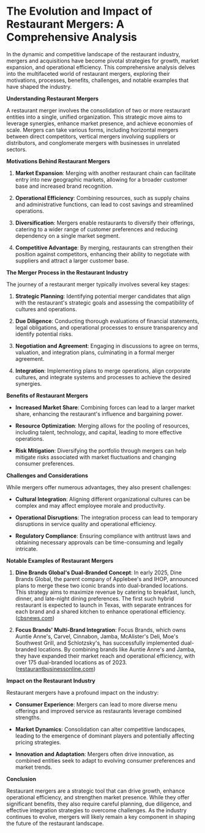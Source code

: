 # The Evolution and Impact of Restaurant Mergers: A Comprehensive Analysis

In the dynamic and competitive landscape of the restaurant industry, mergers and acquisitions have become pivotal strategies for growth, market expansion, and operational efficiency. This comprehensive analysis delves into the multifaceted world of restaurant mergers, exploring their motivations, processes, benefits, challenges, and notable examples that have shaped the industry.

**Understanding Restaurant Mergers**

A restaurant merger involves the consolidation of two or more restaurant entities into a single, unified organization. This strategic move aims to leverage synergies, enhance market presence, and achieve economies of scale. Mergers can take various forms, including horizontal mergers between direct competitors, vertical mergers involving suppliers or distributors, and conglomerate mergers with businesses in unrelated sectors.

**Motivations Behind Restaurant Mergers**

1. **Market Expansion**: Merging with another restaurant chain can facilitate entry into new geographic markets, allowing for a broader customer base and increased brand recognition.

2. **Operational Efficiency**: Combining resources, such as supply chains and administrative functions, can lead to cost savings and streamlined operations.

3. **Diversification**: Mergers enable restaurants to diversify their offerings, catering to a wider range of customer preferences and reducing dependency on a single market segment.

4. **Competitive Advantage**: By merging, restaurants can strengthen their position against competitors, enhancing their ability to negotiate with suppliers and attract a larger customer base.

**The Merger Process in the Restaurant Industry**

The journey of a restaurant merger typically involves several key stages:

1. **Strategic Planning**: Identifying potential merger candidates that align with the restaurant's strategic goals and assessing the compatibility of cultures and operations.

2. **Due Diligence**: Conducting thorough evaluations of financial statements, legal obligations, and operational processes to ensure transparency and identify potential risks.

3. **Negotiation and Agreement**: Engaging in discussions to agree on terms, valuation, and integration plans, culminating in a formal merger agreement.

4. **Integration**: Implementing plans to merge operations, align corporate cultures, and integrate systems and processes to achieve the desired synergies.

**Benefits of Restaurant Mergers**

- **Increased Market Share**: Combining forces can lead to a larger market share, enhancing the restaurant's influence and bargaining power.

- **Resource Optimization**: Merging allows for the pooling of resources, including talent, technology, and capital, leading to more effective operations.

- **Risk Mitigation**: Diversifying the portfolio through mergers can help mitigate risks associated with market fluctuations and changing consumer preferences.

**Challenges and Considerations**

While mergers offer numerous advantages, they also present challenges:

- **Cultural Integration**: Aligning different organizational cultures can be complex and may affect employee morale and productivity.

- **Operational Disruptions**: The integration process can lead to temporary disruptions in service quality and operational efficiency.

- **Regulatory Compliance**: Ensuring compliance with antitrust laws and obtaining necessary approvals can be time-consuming and legally intricate.

**Notable Examples of Restaurant Mergers**

1. **Dine Brands Global's Dual-Branded Concept**: In early 2025, Dine Brands Global, the parent company of Applebee's and IHOP, announced plans to merge these two iconic brands into dual-branded locations. This strategy aims to maximize revenue by catering to breakfast, lunch, dinner, and late-night dining preferences. The first such hybrid restaurant is expected to launch in Texas, with separate entrances for each brand and a shared kitchen to enhance operational efficiency. ([cbsnews.com](https://www.cbsnews.com/news/applebees-ihop-combining-share-dining-spaces-dine-brands-inc-chain-restaurants-earnings-call/?utm_source=openai))

2. **Focus Brands' Multi-Brand Integration**: Focus Brands, which owns Auntie Anne's, Carvel, Cinnabon, Jamba, McAlister's Deli, Moe's Southwest Grill, and Schlotzsky's, has successfully implemented dual-branded locations. By combining brands like Auntie Anne's and Jamba, they have expanded their market reach and operational efficiency, with over 175 dual-branded locations as of 2023. ([restaurantbusinessonline.com](https://www.restaurantbusinessonline.com/article/mergers?utm_source=openai))

**Impact on the Restaurant Industry**

Restaurant mergers have a profound impact on the industry:

- **Consumer Experience**: Mergers can lead to more diverse menu offerings and improved service as restaurants leverage combined strengths.

- **Market Dynamics**: Consolidation can alter competitive landscapes, leading to the emergence of dominant players and potentially affecting pricing strategies.

- **Innovation and Adaptation**: Mergers often drive innovation, as combined entities seek to adapt to evolving consumer preferences and market trends.

**Conclusion**

Restaurant mergers are a strategic tool that can drive growth, enhance operational efficiency, and strengthen market presence. While they offer significant benefits, they also require careful planning, due diligence, and effective integration strategies to overcome challenges. As the industry continues to evolve, mergers will likely remain a key component in shaping the future of the restaurant landscape.